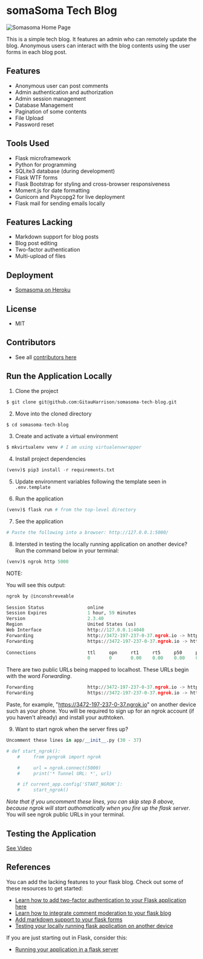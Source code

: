 # somaSoma Tech Blog

![Somasoma Home Page](/app/static/img/somasoma_blog.png)

This is a simple tech blog. It features an admin who can remotely update the blog. Anonymous users can interact with the blog contents using the user forms in each blog post.

## Features

* Anonymous user can post comments
* Admin authentication and authorization
* Admin session management
* Database Management
* Pagination of some contents
* File Upload
* Password reset

## Tools Used

* Flask microframework
* Python for programming
* SQLite3 database (during development)
* Flask WTF forms
* Flask Bootstrap for styling and cross-browser responsiveness
* Moment.js for date formatting
* Gunicorn and Psycopg2 for live deployment
* Flask mail for sending emails locally

## Features Lacking

* Markdown support for blog posts
* Blog post editing
* Two-factor authentication
* Multi-upload of files

## Deployment

* [Somasoma on Heroku](https://somasoma-tech-blog.herokuapp.com/)

## License

* MIT

## Contributors

* See all [contributors here](https://github.com/GitauHarrison/somasoma-tech-blog/graphs/contributors)

## Run the Application Locally

1. Clone the project

```python
$ git clone git@github.com:GitauHarrison/somasoma-tech-blog.git
```

2. Move into the cloned directory

```python
$ cd somasoma-tech-blog
```

3. Create and activate a virtual environment

```python
$ mkvirtualenv venv # I am using virtualenvwrapper
```

4. Install project dependencies

```python
(venv)$ pip3 install -r requirements.txt
```

5. Update environment variables following the template seen in `.env.template`

6. Run the application

```python
(venv)$ flask run # from the top-level directory
```

7. See the application

```python
# Paste the following into a browser: http://127.0.0.1:5000/
```

8. Intersted in testing the locally running application on another device? Run the command below in your terminal:

```python
(venv)$ ngrok http 5000
```

NOTE:

You will see this output:

```python
ngrok by @inconshreveable                                                                (Ctrl+C to quit)
                                                                                                         
Session Status                online                                                                     
Session Expires               1 hour, 59 minutes                                                         
Version                       2.3.40                                                                     
Region                        United States (us)                                                         
Web Interface                 http://127.0.0.1:4040                                                      
Forwarding                    http://3472-197-237-0-37.ngrok.io -> http://localhost:5000                 
Forwarding                    https://3472-197-237-0-37.ngrok.io -> http://localhost:5000                
                                                                                                         
Connections                   ttl     opn     rt1     rt5     p50     p90                                
                              0       0       0.00    0.00    0.00    0.00 
```

There are two public URLs being mapped to localhost. These URLs begin with the word _Forwarding_.

```python
Forwarding                    http://3472-197-237-0-37.ngrok.io -> http://localhost:5000                 
Forwarding                    https://3472-197-237-0-37.ngrok.io -> http://localhost:5000
```

Paste, for example, "https://3472-197-237-0-37.ngrok.io" on another device such as your phone. You will be required to sign up for an ngrok account (if you haven't already) and install your authtoken.

9. Want to start ngrok when the server fires up? 

```python
Uncomment these lines in app/__init__.py (30 - 37)

# def start_ngrok():
    #     from pyngrok import ngrok

    #     url = ngrok.connect(5000)
    #     print('* Tunnel URL: *', url)

    # if current_app.config['START_NGROK']:
    #     start_ngrok()
```

_Note that if you uncomment these lines, you can skip step 8 above, because ngrok will start authomatically when you fire up the flask server_. You will see ngrok public URLs in your terminal.

## Testing the Application

[See Video]()

## References

You can add the lacking features to your flask blog. Check out some of these resources to get started:

* [Learn how to add two-factor authentication to your Flask application here](https://github.com/GitauHarrison/notes/blob/master/two_factor_authentication/twilio_verify_2fa.md)
* [Learn how to integrate comment moderation to your flask blog](https://github.com/GitauHarrison/notes/blob/master/comment_moderation.md)
* [Add markdown support to your flask forms](https://github.com/GitauHarrison/notes/blob/master/handling_rich_text.md)
* [Testing your locally running flask application on another device](https://github.com/GitauHarrison/notes/blob/master/localhost_testing.md)

If you are just starting out in Flask, consider this:

* [Running your application in a flask server](https://github.com/GitauHarrison/notes/blob/master/start_flask_server.md)